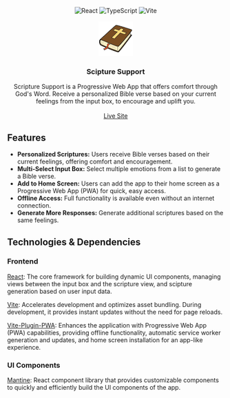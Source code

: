 <a name="top"></a>
<div align="center">

<img alt="React" height="22" src="https://ziadoua.github.io/m3-Markdown-Badges/badges/React/react2.svg">

<img alt="TypeScript" height="22" src="https://ziadoua.github.io/m3-Markdown-Badges/badges/TypeScript/typescript2.svg">

<img alt="Vite" height="22" src="https://ziadoua.github.io/m3-Markdown-Badges/badges/ViteJS/vitejs2.svg">

<br>

<br>

<img src="public/favicon.png" alt="Logo" width="80" height="80">

<h3 align="center">Scipture Support</h3>

<p align="center">
Scripture Support is a Progressive Web App that offers comfort through God's Word. Receive a personalized Bible verse based on your current feelings from the input box, to encourage and uplift you.
<br />
<br />
<a href="https://monicaalyssa.github.io/scripture-support/">Live Site</a>
</div>


## Features

- **Personalized Scriptures:** Users receive Bible verses based on their current feelings, offering comfort and encouragement.
- **Multi-Select Input Box:** Select multiple emotions from a list to generate a Bible verse.
- **Add to Home Screen:** Users can add the app to their home screen as a Progressive Web App (PWA) for quick, easy access.
- **Offline Access:** Full functionality is available even without an internet connection.
- **Generate More Responses:** Generate additional scriptures based on the same feelings.

## Technologies & Dependencies


### Frontend
<a href="https://react.dev/">React</a>: The core framework for building dynamic UI components, managing views between the input box and the scripture view, and scipture generation based on user input data.

<a href="https://vite.dev/">Vite</a>: Accelerates development and optimizes asset bundling. During development, it provides instant updates without the need for page reloads.

<a href="https://vite-pwa-org.netlify.app/">Vite-Plugin-PWA</a>: Enhances the application with Progressive Web App (PWA) capabilities, providing offline functionality, automatic service worker generation and updates, and home screen installation for an app-like experience.

### UI Components

<a href="https://mantine.dev/">Mantine</a>: React component library that provides customizable components to quickly and efficiently build the UI components of the app.
